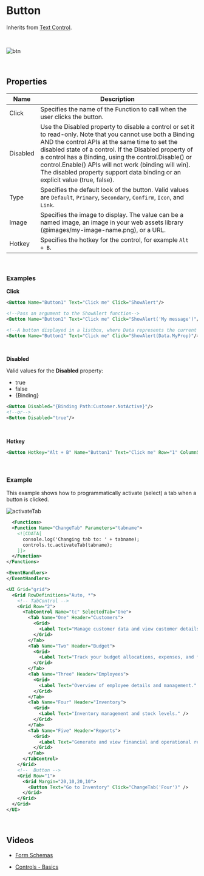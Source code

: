 # Button

Inherits from [Text Control](textcontrol.md).

<br/>

![btn](https://profitbasedocs.blob.core.windows.net/images/btnUI.png)

<br/>

## Properties
| Name                | Description                            |
|---------------------|----------------------------------------|
| Click               | Specifies the name of the Function to call when the user clicks the button. |
| Disabled            | Use the Disabled property to disable a control or set it to read-only. Note that you cannot use both a Binding AND the control APIs at the same time to set the disabled state of a control. If the Disabled property of a control has a Binding, using the control.Disable() or control.Enable() APIs will not work (binding will win). The disabled property support data binding or an explicit value (true, false). |
| Type                | Specifies the default look of the button. Valid values are `Default`, `Primary`, `Secondary`, `Confirm`, `Icon`, and `Link`.|
| Image               | Specifies the image to display. The value can be a named image, an image in your web assets library (@images/my-image-name.png), or a URL. |
| Hotkey              | Specifies the hotkey for the control, for example `Alt + B`. |

<br/>

### Examples

**Click**
```xml
<Button Name="Button1" Text="Click me" Click="ShowAlert"/>

<!--Pass an argument to the ShowAlert function-->
<Button Name="Button1" Text="Click me" Click="ShowAlert('My message')"/>

<!--A button displayed in a listbox, where Data represents the current data context-->
<Button Name="Button1" Text="Click me" Click="ShowAlert(Data.MyProp)"/>
```

<br/>

**Disabled**

Valid values for the **Disabled** property:

- true
- false
- {Binding}

```xml
<Button Disabled="{Binding Path:Customer.NotActive}"/>
<!--or-->
<Button Disabled="true"/>
```

<br/>

**Hotkey**

```xml
<Button Hotkey="Alt + B" Name="Button1" Text="Click me" Row="1" ColumnSpan="2" Click="ShowAlert('My Message')"/>
```

<br/>

### Example

This example shows how to programmatically activate (select) a tab when a button is clicked.

![activateTab](https://profitbasedocs.blob.core.windows.net/images/activateTab.png)

```xml
  <Functions>
  <Function Name="ChangeTab" Parameters="tabname">
    <![CDATA[
      console.log('Changing tab to: ' + tabname);
      controls.tc.activateTab(tabname);
    ]]>
  </Function>
</Functions>

<EventHandlers>
</EventHandlers>

<UI Grid="grid">
  <Grid RowDefinitions="Auto, *">
    <!-- TabControl -->
    <Grid Row="2">
      <TabControl Name="tc" SelectedTab="One">
        <Tab Name="One" Header="Customers">
          <Grid>
            <Label Text="Manage customer data and view customer details." />
          </Grid>
        </Tab>
        <Tab Name="Two" Header="Budget">
          <Grid>
            <Label Text="Track your budget allocations, expenses, and forecasts." />
          </Grid>
        </Tab>
        <Tab Name="Three" Header="Employees">
          <Grid>
            <Label Text="Overview of employee details and management." />
          </Grid>
        </Tab>
        <Tab Name="Four" Header="Inventory">
          <Grid>
            <Label Text="Inventory management and stock levels." />
          </Grid>
        </Tab>
        <Tab Name="Five" Header="Reports">
          <Grid>
            <Label Text="Generate and view financial and operational reports." />
          </Grid>
        </Tab>
      </TabControl>
    </Grid>
    <!--  Button -->
    <Grid Row="1">
      <Grid Margin="20,10,20,10">
        <Button Text="Go to Inventory" Click="ChangeTab('Four')" />
      </Grid>
    </Grid>
  </Grid>
</UI>

```

<br/>

## Videos

- [Form Schemas](../../../../videos/formschemas.md)

- [Controls - Basics](https://profitbasedocs.blob.core.windows.net/videos/Form%20Schema%20-%20Input%20Element.mp4)
